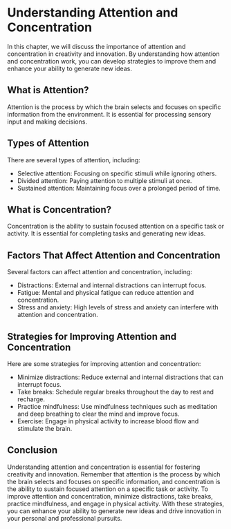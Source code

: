 Understanding Attention and Concentration
=======================================================================================

In this chapter, we will discuss the importance of attention and concentration in creativity and innovation. By understanding how attention and concentration work, you can develop strategies to improve them and enhance your ability to generate new ideas.

What is Attention?
------------------

Attention is the process by which the brain selects and focuses on specific information from the environment. It is essential for processing sensory input and making decisions.

Types of Attention
------------------

There are several types of attention, including:

* Selective attention: Focusing on specific stimuli while ignoring others.
* Divided attention: Paying attention to multiple stimuli at once.
* Sustained attention: Maintaining focus over a prolonged period of time.

What is Concentration?
----------------------

Concentration is the ability to sustain focused attention on a specific task or activity. It is essential for completing tasks and generating new ideas.

Factors That Affect Attention and Concentration
-----------------------------------------------

Several factors can affect attention and concentration, including:

* Distractions: External and internal distractions can interrupt focus.
* Fatigue: Mental and physical fatigue can reduce attention and concentration.
* Stress and anxiety: High levels of stress and anxiety can interfere with attention and concentration.

Strategies for Improving Attention and Concentration
----------------------------------------------------

Here are some strategies for improving attention and concentration:

* Minimize distractions: Reduce external and internal distractions that can interrupt focus.
* Take breaks: Schedule regular breaks throughout the day to rest and recharge.
* Practice mindfulness: Use mindfulness techniques such as meditation and deep breathing to clear the mind and improve focus.
* Exercise: Engage in physical activity to increase blood flow and stimulate the brain.

Conclusion
----------

Understanding attention and concentration is essential for fostering creativity and innovation. Remember that attention is the process by which the brain selects and focuses on specific information, and concentration is the ability to sustain focused attention on a specific task or activity. To improve attention and concentration, minimize distractions, take breaks, practice mindfulness, and engage in physical activity. With these strategies, you can enhance your ability to generate new ideas and drive innovation in your personal and professional pursuits.
